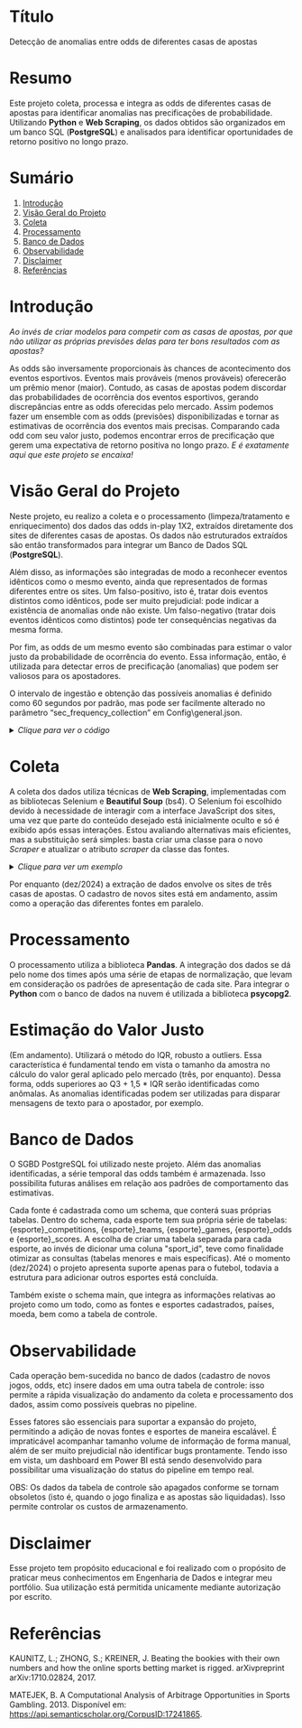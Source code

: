 # Título
Detecção de anomalias entre odds de diferentes casas de apostas

# Resumo
Este projeto coleta, processa e integra as odds de diferentes casas de apostas para identificar anomalias nas precificações de probabilidade. Utilizando **Python** e **Web Scraping**, os dados obtidos são organizados em um banco SQL (**PostgreSQL**) e analisados para identificar oportunidades de retorno positivo no longo prazo.

# Sumário
1. [Introdução](#introdução)  
2. [Visão Geral do Projeto](#visão-geral-do-projeto)  
3. [Coleta](#coleta)  
4. [Processamento](#processamento)  
5. [Banco de Dados](#banco-de-dados)  
6. [Observabilidade](#observabilidade)  
7. [Disclaimer](#disclaimer)  
8. [Referências](#referências)  

# Introdução
_Ao invés de criar modelos para competir com as casas de apostas, por que não utilizar as próprias previsões delas para ter bons resultados com as apostas?_

As odds são inversamente proporcionais às chances de acontecimento dos eventos esportivos. Eventos mais prováveis (menos prováveis) oferecerão um prêmio menor (maior). Contudo, as casas de apostas podem discordar das probabilidades de ocorrência dos eventos esportivos, gerando discrepâncias entre as odds oferecidas pelo mercado. Assim podemos fazer um ensemble com as odds (previsões) disponibilizadas e tornar as estimativas de ocorrência dos eventos mais precisas. Comparando cada odd com seu valor justo, podemos encontrar erros de precificação que gerem uma expectativa de retorno positiva no longo prazo. _E é exatamente aqui que este projeto se encaixa!_

# Visão Geral do Projeto

Neste projeto, eu realizo a coleta e o processamento (limpeza/tratamento e enriquecimento) dos dados das odds in-play 1X2, extraídos diretamente dos sites de diferentes casas de apostas. Os dados não estruturados extraídos são então transformados para integrar um Banco de Dados SQL (**PostgreSQL**).

Além disso, as informações são integradas de modo a reconhecer eventos idênticos como o mesmo evento, ainda que representados de formas diferentes entre os sites. Um falso-positivo, isto é, tratar dois eventos distintos como idênticos, pode ser muito prejudicial: pode indicar a existência de anomalias onde não existe. Um falso-negativo (tratar dois eventos idênticos como distintos) pode ter consequências negativas da mesma forma.

Por fim, as odds de um mesmo evento são combinadas para estimar o valor justo da probabilidade de ocorrência do evento. Essa informação, então, é utilizada para detectar erros de precificação (anomalias) que podem ser valiosos para os apostadores.

O intervalo de ingestão e obtenção das possíveis anomalias é definido como 60 segundos por padrão, mas pode ser facilmente alterado no parâmetro “sec_frequency_collection” em Config\general.json.

<details>
  <summary><em>Clique para ver o código</em></summary>

```json
{
  "general":
  { "workers" : ["odds", "games", "scores"],
    "source": "1xbet",
    "sport": "futebol",
    "currency": "real",
    "browser": "chrome",
    "n_trials_before_closing_page": 3,
    "sec_frequency_collection": 60
  }
}
```
</details>

# Coleta

A coleta dos dados utiliza técnicas de **Web Scraping**, implementadas com as bibliotecas Selenium e **Beautiful Soup** (bs4). O Selenium foi escolhido devido à necessidade de interagir com a interface JavaScript dos sites, uma vez que parte do conteúdo desejado está inicialmente oculto e só é exibido após essas interações. Estou avaliando alternativas mais eficientes, mas a substituição será simples: basta criar uma classe para o novo _Scraper_ e atualizar o atributo _scraper_ da classe das fontes.

<details>
  <summary><em>Clique para ver um exemplo</em></summary>

```python
class Betway(Source):

    def __init__(self, sett, worker, link, odds_columns):
        super().__init__(sett)

        self.sett = sett
        self.worker = worker
        self.link = link
        self.odds_columns = odds_columns

        self.source_name = self.__class__.__name__.lower()
        self.classes = sett_classes.get(self.source_name)
        self.workers_open_browser = ['odds', 'trader']

        self.null_odds_symbol = '-'
        self.min_before_games_starting = 17

        self.min_refresh_browser = {'odds': 6 * 60}
        self.min_update_page = {'odds': 3 * 60}

        self.scraper = 'selenium' # Alterar aqui após cadastrar o novo Scraper

        self.scraping = self.open_browser_depending_on_worker(
            self.link,
            self.scraper,
            self.workers_open_browser,
            self.worker
        )
        self.prepare_for_data_gathering()

        self.data_collector_path = f"DataCollector\\support_dfs\\{self.source_name}"
        self.path_scores = f"{self.data_collector_path}\\scores.feather"
        self.path_games = f"{self.data_collector_path}\\df_not_registered.feather"
        self.system.check_paths([self.data_collector_path])

        self.switch_cols_home_first = {
            'team_1': 'team_2',
            'team_2': 'team_1',
            'goal_team_1': 'goal_team_2',
            'goal_team_2': 'goal_team_1',
            'back_win': 'back_defeat',
            'back_defeat': 'back_win'
        }
```
</details>

Por enquanto (dez/2024) a extração de dados envolve os sites de três casas de apostas. O cadastro de novos sites está em andamento, assim como a operação das diferentes fontes em paralelo. 

# Processamento

O processamento utiliza a biblioteca **Pandas**. A integração dos dados se dá pelo nome dos times após uma série de etapas de normalização, que levam em consideração os padrões de apresentação de cada site. Para integrar o **Python** com o banco de dados na nuvem é utilizada a biblioteca **psycopg2**.

# Estimação do Valor Justo

(Em andamento). Utilizará o método do IQR, robusto a outliers. Essa característica é fundamental tendo em vista o tamanho da amostra no cálculo do valor geral aplicado pelo mercado (três, por enquanto). Dessa forma, odds superiores ao Q3 + 1,5 * IQR serão identificadas como anômalas. As anomalias identificadas podem ser utilizadas para disparar mensagens de texto para o apostador, por exemplo.

# Banco de Dados

O SGBD PostgreSQL foi utilizado neste projeto. Além das anomalias identificadas, a série temporal das odds também é armazenada. Isso possibilita futuras análises em relação aos padrões de comportamento das estimativas.

Cada fonte é cadastrada como um schema, que conterá suas próprias tabelas. Dentro do schema, cada esporte tem sua própria série de tabelas: {esporte}_competitions, {esporte}_teams, {esporte}_games, {esporte}_odds e {esporte}_scores. A escolha de criar uma tabela separada para cada esporte, ao invés de dicionar uma coluna "sport_id", teve como finalidade otimizar as consultas (tabelas menores e mais específicas). Até o momento (dez/2024) o projeto apresenta suporte apenas para o futebol, todavia a estrutura para adicionar outros esportes está concluída.

Também existe o schema main, que integra as informações relativas ao projeto como um todo, como as fontes e esportes cadastrados, países, moeda, bem como a tabela de controle. 

# Observabilidade

Cada operação bem-sucedida no banco de dados (cadastro de novos jogos, odds, etc) insere dados em uma outra tabela de controle: isso permite a rápida visualização do andamento da coleta e processamento dos dados, assim como possíveis quebras no pipeline. 

Esses fatores são essenciais para suportar a expansão do projeto, permitindo a adição de novas fontes e esportes de maneira escalável. É impraticável acompanhar tamanho volume de informação de forma manual, além de ser muito prejudicial não identificar bugs prontamente. Tendo isso em vista, um dashboard em Power BI está sendo desenvolvido para possibilitar uma visualização do status do pipeline em tempo real.

OBS: Os dados da tabela de controle são apagados conforme se tornam obsoletos (isto é, quando o jogo finaliza e as apostas são liquidadas). Isso permite controlar os custos de armazenamento.

# Disclaimer

Esse projeto tem propósito educacional e foi realizado com o propósito de praticar meus conhecimentos em Engenharia de Dados e integrar meu portfólio. Sua utilização está permitida unicamente mediante autorização por escrito.

# Referências

KAUNITZ, L.; ZHONG, S.; KREINER, J. Beating the bookies with their own numbers and how the online sports betting market is rigged. arXivpreprint arXiv:1710.02824, 2017.

MATEJEK, B. A Computational Analysis of Arbitrage Opportunities in Sports Gambling. 2013. Disponível em: https://api.semanticscholar.org/CorpusID:17241865.
